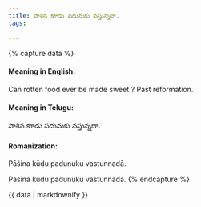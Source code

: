 ```yaml
---
title: పాశిన కూడు పదునుకు వస్తున్నదా.
tags:

---
```


{% capture data %}
#### Meaning in English:
Can rotten food ever be made sweet ?
Past reformation.

#### Meaning in Telugu:
పాశిన కూడు పదునుకు వస్తున్నదా.

#### Romanization:
Pāśina kūḍu padunuku vastunnadā.

Pasina kudu padunuku vastunnada.
{% endcapture %}

{{ data | markdownify }}

